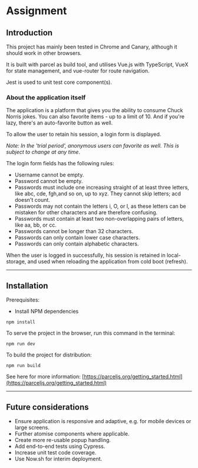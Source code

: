 # Assignment

## Introduction

This project has mainly been tested in Chrome and Canary, although it should work in other browsers.

It is built with parcel as build tool, and utilises Vue.js with TypeScript, VueX for state management, and vue-router for route navigation.

Jest is used to unit test core component(s).

### About the application itself

The application is a platform that gives you the ability to consume Chuck Norris jokes.
You can also favorite items - up to a limit of 10. And if you're lazy, there's an auto-favorite button as well.

To allow the user to retain his session, a login form is displayed.

_Note: In the 'trial period', anonymous users can favorite as well. This is subject to change at any time_.

The login form fields has the following rules:

* Username cannot be empty.
* Password cannot be empty.
* Passwords must include one increasing straight of at least three letters, like abc, cde, fgh,and so on, up to xyz. They cannot skip letters; acd doesn't count.
* Passwords may not contain the letters i, O, or l, as these letters can be mistaken for other characters and are therefore confusing.
* Passwords must contain at least two non-overlapping pairs of letters, like aa, bb, or cc.
* Passwords cannot be longer than 32 characters.
* Passwords can only contain lower case characters.
* Passwords can only contain alphabetic characters.

When the user is logged in successfully, his session is retained in local-storage, and used when reloading the application from cold boot (refresh).

---

## Installation

Prerequisites:

- Install NPM dependencies

```
npm install
```

To serve the project in the browser, run this command in the terminal:

```
npm run dev
```

To build the project for distribution:

```
npm run build
```

See here for more information: [https://parceljs.org/getting_started.html](https://parceljs.org/getting_started.html)

---

## Future considerations
- Ensure application is responsive and adaptive, e.g. for mobile devices or large screens.
- Further atomise components where applicable.
- Create more re-usable popup handling.
- Add end-to-end tests using Cypress.
- Increase unit test code coverage.
- Use Now.sh for interim deployment.
